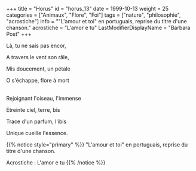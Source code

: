 +++
title = "Horus"
id = "horus_13"
date = 1999-10-13
weight = 25
categories = ["Animaux", "Flore", "Foi"]
tags = ["nature", "philosophie", "acrostiche"]
info = "\"L'amour et toi\" en portuguais, reprise du titre d'une chanson."
acrostiche = "L'amor e tu"
LastModifierDisplayName = "Barbara Post"
+++

Là, tu ne sais pas encor,

A travers le vent son râle,

Mis doucement, un pétale

O s'échappe, flore à mort

 \
Rejoignant l'oiseau, l'immense

Etreinte ciel, terre, bis

Trace d'un parfum, l'ibis

Unique cueille l'essence.

{{% notice style="primary" %}}
\"L'amour et toi\" en portuguais, reprise du titre d'une chanson.

Acrostiche : L'amor e tu
{{% /notice %}}
